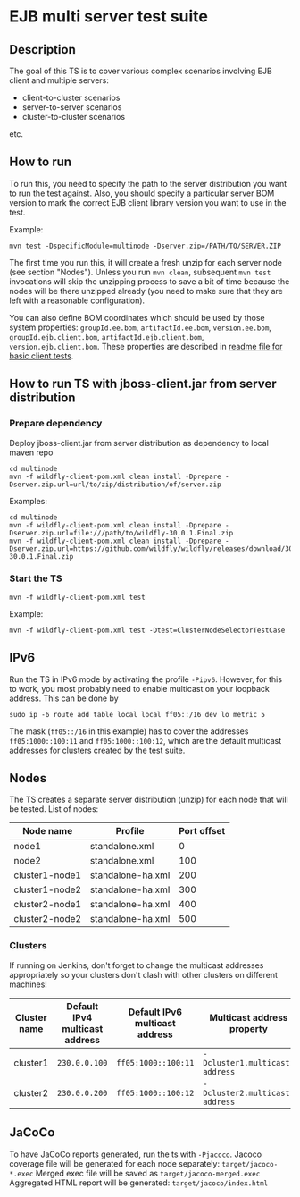 # EJB multi server test suite

## Description
The goal of this TS is to cover various complex scenarios involving EJB client and multiple servers:

- client-to-cluster scenarios
- server-to-server scenarios
- cluster-to-cluster scenarios

etc.

## How to run
To run this, you need to specify the path to the server distribution you want to run the test against.
Also, you should specify a particular server BOM version to mark the correct
EJB client library version you want to use in the test.

Example:

`mvn test -DspecificModule=multinode -Dserver.zip=/PATH/TO/SERVER.ZIP`

The first time you run this, it will create a fresh unzip for each server node (see section "Nodes").
Unless you run `mvn clean`, subsequent `mvn test` invocations will skip the unzipping process to save a bit of 
time because the nodes will be there unzipped already (you need to make sure that they are left with a reasonable configuration).

You can also define BOM coordinates which should be used by those system properties:
`groupId.ee.bom`, `artifactId.ee.bom`, `version.ee.bom`, `groupId.ejb.client.bom`, `artifactId.ejb.client.bom`, `version.ejb.client.bom`.
These properties are described in [readme file for basic client tests](../basic).

## How to run TS with jboss-client.jar from server distribution

### Prepare dependency

Deploy jboss-client.jar from server distribution as dependency to local maven repo

```
cd multinode
mvn -f wildfly-client-pom.xml clean install -Dprepare -Dserver.zip.url=url/to/zip/distribution/of/server.zip
```

Examples:
```
cd multinode
mvn -f wildfly-client-pom.xml clean install -Dprepare -Dserver.zip.url=file:///path/to/wildfly-30.0.1.Final.zip
mvn -f wildfly-client-pom.xml clean install -Dprepare -Dserver.zip.url=https://github.com/wildfly/wildfly/releases/download/30.0.1.Final/wildfly-30.0.1.Final.zip
```

### Start the TS

`mvn -f wildfly-client-pom.xml test`

Example:

```
mvn -f wildfly-client-pom.xml test -Dtest=ClusterNodeSelectorTestCase
```

## IPv6
Run the TS in IPv6 mode by activating the profile `-Pipv6`.
However, for this to work, you most probably need to enable multicast on your loopback address.
This can be done by

``
sudo ip -6 route add table local local ff05::/16 dev lo metric 5
``

The mask (`ff05::/16` in this example) has to cover the addresses `ff05:1000::100:11` and `ff05:1000::100:12`, which are the default multicast addresses for clusters created by the test suite.
 
## Nodes
The TS creates a separate server distribution (unzip) for each node that will be tested. List of nodes:

|Node name|Profile|Port offset|
|---|---|---|
|node1|standalone.xml|0|
|node2|standalone.xml|100|
|cluster1-node1|standalone-ha.xml|200|
|cluster1-node2|standalone-ha.xml|300|
|cluster2-node1|standalone-ha.xml|400|
|cluster2-node2|standalone-ha.xml|500|

### Clusters
If running on Jenkins, don't forget to change the multicast addresses 
appropriately so your clusters don't clash with other clusters on different machines!

|Cluster name|Default IPv4 multicast address|Default IPv6 multicast address|Multicast address property|
|---|---|---|---|
|cluster1|`230.0.0.100`|`ff05:1000::100:11`|`-Dcluster1.multicast-address`|
|cluster2|`230.0.0.200`|`ff05:1000::100:12`|`-Dcluster2.multicast-address`|


## JaCoCo
To have JaCoCo reports generated, run the ts with `-Pjacoco`.
Jacoco coverage file will be generated for each node separately: `target/jacoco-*.exec`
Merged exec file will be saved as `target/jacoco-merged.exec`
Aggregated HTML report will be generated: `target/jacoco/index.html`
